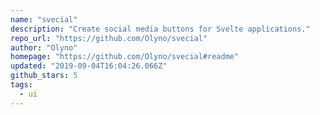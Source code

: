 ```yaml
---
name: "svecial"
description: "Create social media buttons for Svelte applications."
repo_url: "https://github.com/Olyno/svecial"
author: "Olyno"
homepage: "https://github.com/Olyno/svecial#readme"
updated: "2019-09-04T16:04:26.066Z"
github_stars: 5
tags: 
  - ui
---
```

